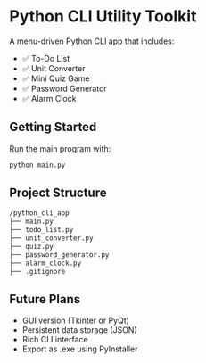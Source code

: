 # Python CLI Utility Toolkit

A menu-driven Python CLI app that includes:

- ✅ To-Do List
- ✅ Unit Converter
- ✅ Mini Quiz Game
- ✅ Password Generator
- ✅ Alarm Clock

## Getting Started

Run the main program with:

```bash
python main.py
```

## Project Structure

```bash
/python_cli_app
├── main.py
├── todo_list.py
├── unit_converter.py
├── quiz.py
├── password_generator.py
├── alarm_clock.py
├── .gitignore
```

## Future Plans

- GUI version (Tkinter or PyQt)
- Persistent data storage (JSON)
- Rich CLI interface
- Export as .exe using PyInstaller
